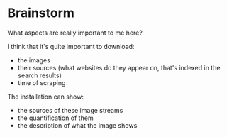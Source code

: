 # Brainstorm

What aspects are really important to me here?

I think that it's quite important to download:

- the images
- their sources
  (what websites do they appear on, that's indexed in the search results)
- time of scraping

The installation can show:

- the sources of these image streams
- the quantification of them
- the description of what the image shows
